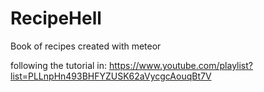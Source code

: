 # RecipeHell
Book of recipes created with meteor

following the tutorial in: https://www.youtube.com/playlist?list=PLLnpHn493BHFYZUSK62aVycgcAouqBt7V
